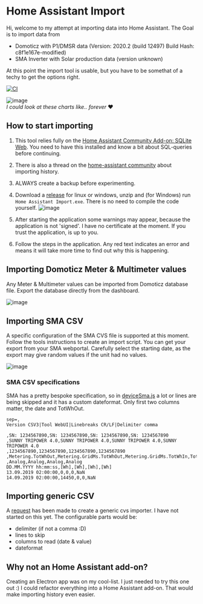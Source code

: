 # Home Assistant Import

Hi, welcome to my attempt at importing data into Home Assistant. The Goal is to import data from

- Domoticz with P1/DMSR data (Version: 2020.2 (build 12497) Build Hash: c8f1e167e-modified)
- SMA Inverter with Solar production data (version unknown)

At this point the import tool is usable, but you have to be somethat of a techy to get the options right.

[![CI](https://github.com/Johanbos/home-assistant-import/actions/workflows/release.yml/badge.svg)](https://github.com/Johanbos/home-assistant-import/actions/workflows/release.yml)

![image](https://user-images.githubusercontent.com/6775602/177726351-c687a04c-0a07-4c3b-9bf9-7d60b65941c9.png)  
_I could look at these charts like.. forever_ :heart:

## How to start importing
1. This tool relies fully on the <a href="https://community.home-assistant.io/t/home-assistant-community-add-on-sqlite-web/68912" target="blank">Home Assistant Community Add-on: SQLite Web</a>. You need to have this installed and know a bit about SQL-queries before continuing.

2. There is also a thread on the [home-assistant community](https://community.home-assistant.io/t/import-domoticz-history/162489/7) about importing history.

3. ALWAYS create a backup before experimenting.

4. Download a [release](https://github.com/Johanbos/home-assistant-import/releases) for linux or windows, unzip and (for Windows) run `Home Assistant Import.exe`. There is no need to compile the code yourself.
  ![image](https://user-images.githubusercontent.com/6775602/177728592-cea4aefe-ebbe-4021-9887-c52806bbfebc.png)

5. After starting the application some warnings may appear, because the application is not 'signed'. I have no certificate at the moment. If you trust the application, is up to you.

6. Follow the steps in the application. Any red text indicates an error and means it will take more time to find out why this is happening.

## Importing Domoticz Meter & Multimeter values

Any Meter & Multimeter values can be imported from Domoticz database file. Export the database directly from the dashboard. 

![image](https://user-images.githubusercontent.com/6775602/168067633-f0381250-c1fd-4b48-9380-1b314eee517b.png)
  
## Importing SMA CSV

A specific configuration of the SMA CVS file is supported at this moment. Follow the tools instructions to create an import script. You can get your export from your SMA webportal. Carefully select the starting date, as the export may give random values if the unit had no values.

![image](https://user-images.githubusercontent.com/6775602/168069333-ce77a5b3-f079-4861-983e-0957296efafa.png)

### SMA CSV specifications

SMA has a pretty bespoke specification, so in [deviceSma.js](https://github.com/Johanbos/home-assistant-import/blob/main/src/core/deviceSma.js) a lot or lines are being skipped and it has a custom dateformat. Only first two columns matter, the date and TotWhOut.

```
sep=,
Version CSV3|Tool WebUI|Linebreaks CR/LF|Delimiter comma

,SN: 1234567890,SN: 1234567890,SN: 1234567890,SN: 1234567890
,SUNNY TRIPOWER 4.0,SUNNY TRIPOWER 4.0,SUNNY TRIPOWER 4.0,SUNNY TRIPOWER 4.0
,1234567890,1234567890,1234567890,1234567890
,Metering.TotWhOut,Metering.GridMs.TotWhOut,Metering.GridMs.TotWhIn,TotVal.TotCsmp
,Analog,Analog,Analog,Analog
DD.MM.YYYY hh:mm:ss,[Wh],[Wh],[Wh],[Wh]
13.09.2019 02:00:00,0,0,0,NaN
14.09.2019 02:00:00,14450,0,0,NaN
```

## Importing generic CSV

A [request](https://github.com/Johanbos/home-assistant-import/issues/12) has been made to create a generic cvs importer. I have not started on this yet. The configurable parts would be:

- delimiter (if not a comma :D)
- lines to skip
- columns to read (date & value)
- dateformat

## Why not an Home Assistant add-on?

Creating an Electron app was on my cool-list. I just needed to try this one out :)
I could refactor everything into a Home Assistant add-on. That would make importing history even easier.
